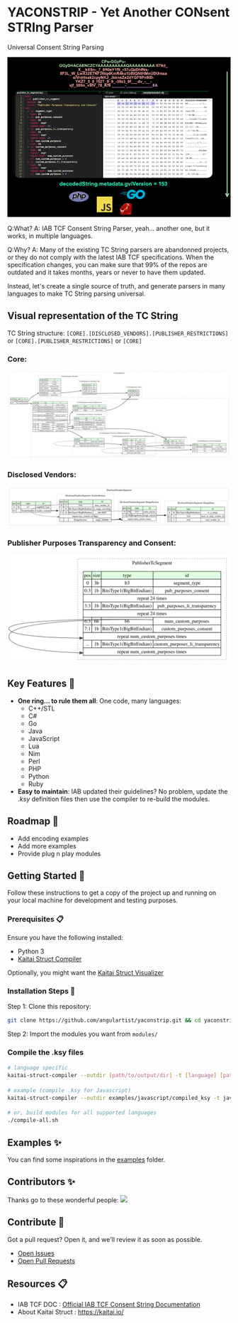 # YACONSTRIP - Yet Another CONsent STRIng Parser

Universal Consent String Parsing

![YACONSTRIP](docs/header.png)

Q:What?
A: IAB TCF Consent String Parser, yeah... another one, but it works, in multiple languages.

Q:Why? 
A: Many of the existing TC String parsers are abandonned projects, or they do not comply
with the latest IAB TCF specifications. When the specification changes, you can make sure that
99% of the repos are outdated and it takes months, years or never to have them updated.

Instead, let's create a single source of truth, and generate parsers in many languages to make TC String parsing universal.

## Visual representation of the TC String
TC String structure: `[CORE].[DISCLOSED_VENDORS].[PUBLISHER_RESTRICTIONS]` or `[CORE].[PUBLISHER_RESTRICTIONS]` or `[CORE]`

### Core:

![](docs/core_string.svg)


### Disclosed Vendors:

![](docs/disclosed_vendors.svg)

### Publisher Purposes Transparency and Consent:

![](docs/publisher_tc.svg)

## Key Features 🎯
- **One ring... to rule them all**: One code, many languages:
    - C++/STL
    - C#
    - Go 
    - Java
    - JavaScript
    - Lua
    - Nim 
    - Perl
    - PHP
    - Python
    - Ruby
- **Easy to maintain**: IAB updated their guidelines? No problem, update the _.ksy_ definition files then use the compiler to re-build the modules.


## Roadmap 🎯
- Add encoding examples
- Add more examples
- Provide plug n play modules

## Getting Started 🚀

Follow these instructions to get a copy of the project up and running on your local machine for development and testing purposes.

### Prerequisites 📋

Ensure you have the following installed:
- Python 3
- [Kaitai Struct Compiler](https://kaitai.io/#download)

Optionally, you might want the [Kaitai Struct Visualizer](https://github.com/kaitai-io/kaitai_struct_visualizer)

### Installation Steps 💽

Step 1: Clone this repository:

```bash
git clone https://github.com/angulartist/yaconstrip.git && cd yaconstrip
```

Step 2: Import the modules you want from `modules/`

### Compile the .ksy files

```bash
# language specific
kaitai-struct-compiler --outdir [path/to/output/dir] -t [language] [path/to/.ksy/files]

# example (compile .ksy for Javascript)
kaitai-struct-compiler --outdir examples/javascript/compiled_ksy -t javascript kaitai/*

# or, build modules for all supported languages
./compile-all.sh
```

## Examples ✨

You can find some inspirations in the [examples](examples/) folder.

## Contributors ✨

Thanks go to these wonderful people:
<a href="https://github.com/angulartist/yaconstrip/graphs/contributors">
  <img src="https://contrib.rocks/image?repo=angulartist/yaconstrip" />
</a>

## Contribute 🤝

Got a pull request? Open it, and we'll review it as soon as possible.

- [Open Issues](https://github.com/angulartist/yaconstrip/issues)
- [Open Pull Requests](https://github.com/angulartist/yaconstrip/pulls)

## Resources 📋

- IAB TCF DOC : [Official IAB TCF Consent String Documentation](https://github.com/InteractiveAdvertisingBureau/GDPR-Transparency-and-Consent-Framework/blob/master/TCFv2/IAB%20Tech%20Lab%20-%20Consent%20string%20and%20vendor%20list%20formats%20v2.md)
- About Kaitai Struct : https://kaitai.io/